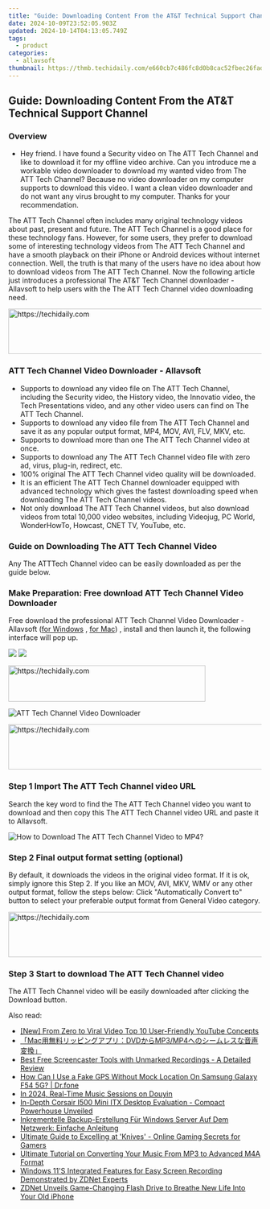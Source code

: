 ```yaml
---
title: "Guide: Downloading Content From the AT&T Technical Support Channel"
date: 2024-10-09T23:52:05.903Z
updated: 2024-10-14T04:13:05.749Z
tags:
  - product
categories:
  - allavsoft
thumbnail: https://thmb.techidaily.com/e660cb7c486fc8d0b8cac52fbec26fad8dcc27b5b29050cd2236573beb2ecb06.jpg
---
```


## Guide: Downloading Content From the AT&T Technical Support Channel

### Overview

* Hey friend. I have found a Security video on The ATT Tech Channel and like to download it for my offline video archive. Can you introduce me a workable video downloader to download my wanted video from The ATT Tech Channel? Because no video downloader on my computer supports to download this video. I want a clean video downloader and do not want any virus brought to my computer. Thanks for your recommendation.

The ATT Tech Channel often includes many original technology videos about past, present and future. The ATT Tech Channel is a good place for these technology fans. However, for some users, they prefer to download some of interesting technology videos from The ATT Tech Channel and have a smooth playback on their iPhone or Android devices without internet connection. Well, the truth is that many of the users have no idea about how to download videos from The ATT Tech Channel. Now the following article just introduces a professional The AT&T Tech Channel downloader - Allavsoft to help users with the The ATT Tech Channel video downloading need.

<!-- affiliate ads begin -->
<a href="https://aligracehair.sjv.io/c/5597632/1948881/19272" target="_top" id="1948881">
  <img src="//a.impactradius-go.com/display-ad/19272-1948881" border="0" alt="https://techidaily.com" width="728" height="90"/>
</a>
<img height="0" width="0" src="https://aligracehair.sjv.io/i/5597632/1948881/19272" style="position:absolute;visibility:hidden;" border="0" />
<!-- affiliate ads end -->

### ATT Tech Channel Video Downloader - Allavsoft

* Supports to download any video file on The ATT Tech Channel, including the Security video, the History video, the Innovatio video, the Tech Presentations video, and any other video users can find on The ATT Tech Channel.
* Supports to download any video file from The ATT Tech Channel and save it as any popular output format, MP4, MOV, AVI, FLV, MKV, etc.
* Supports to download more than one The ATT Tech Channel video at once.
* Supports to download any The ATT Tech Channel video file with zero ad, virus, plug-in, redirect, etc.
* 100% original The ATT Tech Channel video quality will be downloaded.
* It is an efficient The ATT Tech Channel downloader equipped with advanced technology which gives the fastest downloading speed when downloading The ATT Tech Channel videos.
* Not only download The ATT Tech Channel videos, but also download videos from total 10,000 video websites, including Videojug, PC World, WonderHowTo, Howcast, CNET TV, YouTube, etc.

### Guide on Downloading The ATT Tech Channel Video

Any The ATTTech Channel video can be easily downloaded as per the guide below.

### Make Preparation: Free download ATT Tech Channel Video Downloader

Free download the professional ATT Tech Channel Video Downloader - Allavsoft ([for Windows](https://tools.techidaily.com/allavsoft/products/) , [for Mac](https://tools.techidaily.com/allavsoft/products/)) , install and then launch it, the following interface will pop up.

[![](https://www.allavsoft.com/how-to/../images/how-to/free-download-win.jpg)](https://tools.techidaily.com/allavsoft/products/) [![](https://www.allavsoft.com/how-to/../images/how-to/free-download-mac.jpg)](https://tools.techidaily.com/allavsoft/products/)

<!-- affiliate ads begin -->
<a href="https://aligracehair.sjv.io/c/5597632/2135403/19272" target="_top" id="2135403">
  <img src="//a.impactradius-go.com/display-ad/19272-2135403" border="0" alt="https://techidaily.com" width="392" height="72"/>
</a>
<img height="0" width="0" src="https://aligracehair.sjv.io/i/5597632/2135403/19272" style="position:absolute;visibility:hidden;" border="0" />
<!-- affiliate ads end -->

![ATT Tech Channel Video Downloader](https://www.allavsoft.com/how-to/../images/allavsoft/screen-shot-600.jpg)

<!-- affiliate ads begin -->
<a href="https://unicoeye.pxf.io/c/5597632/2134227/18498" target="_top" id="2134227">
  <img src="//a.impactradius-go.com/display-ad/18498-2134227" border="0" alt="https://techidaily.com" width="728" height="90"/>
</a>
<img height="0" width="0" src="https://unicoeye.pxf.io/i/5597632/2134227/18498" style="position:absolute;visibility:hidden;" border="0" />
<!-- affiliate ads end -->

### Step 1 Import The ATT Tech Channel video URL

Search the key word to find the The ATT Tech Channel video you want to download and then copy this The ATT Tech Channel video URL and paste it to Allavsoft.

![How to Download The ATT Tech Channel Video to MP4?](https://www.allavsoft.com/how-to/../images/how-to/download-rtmp-video/download-rtmp-video.jpg)

### Step 2 Final output format setting (optional)

By default, it downloads the videos in the original video format. If it is ok, simply ignore this Step 2\. If you like an MOV, AVI, MKV, WMV or any other output format, follow the steps below: Click "Automatically Convert to" button to select your preferable output format from General Video category.

<!-- affiliate ads begin -->
<a href="https://aligracehair.sjv.io/c/5597632/1880960/19272" target="_top" id="1880960">
  <img src="//a.impactradius-go.com/display-ad/19272-1880960" border="0" alt="https://techidaily.com" width="728" height="90"/>
</a>
<img height="0" width="0" src="https://aligracehair.sjv.io/i/5597632/1880960/19272" style="position:absolute;visibility:hidden;" border="0" />
<!-- affiliate ads end -->

### Step 3 Start to download The ATT Tech Channel video

The ATT Tech Channel video will be easily downloaded after clicking the Download button.

<ins class="adsbygoogle"
     style="display:block"
     data-ad-format="autorelaxed"
     data-ad-client="ca-pub-7571918770474297"
     data-ad-slot="1223367746"></ins>

<ins class="adsbygoogle"
     style="display:block"
     data-ad-client="ca-pub-7571918770474297"
     data-ad-slot="8358498916"
     data-ad-format="auto"
     data-full-width-responsive="true"></ins>

<span class="atpl-alsoreadstyle">Also read:</span>
<div><ul>
<li><a href="https://youtube-stream.techidaily.com/new-from-zero-to-viral-video-top-10-user-friendly-youtube-concepts/"><u>[New] From Zero to Viral Video Top 10 User-Friendly YouTube Concepts</u></a></li>
<li><a href="https://tech-revival.techidaily.com/macdvdmp3mp4/"><u>「Mac用無料リッピングアプリ：DVDからMP3/MP4へのシームレスな音声変換」</u></a></li>
<li><a href="https://win-docs.techidaily.com/best-free-screencaster-tools-with-unmarked-recordings-a-detailed-review/"><u>Best Free Screencaster Tools with Unmarked Recordings - A Detailed Review</u></a></li>
<li><a href="https://fake-location.techidaily.com/how-can-i-use-a-fake-gps-without-mock-location-on-samsung-galaxy-f54-5g-drfone-by-drfone-virtual-android/"><u>How Can I Use a Fake GPS Without Mock Location On Samsung Galaxy F54 5G? | Dr.fone</u></a></li>
<li><a href="https://tiktok-videos.techidaily.com/in-2024-real-time-music-sessions-on-douyin/"><u>In 2024, Real-Time Music Sessions on Douyin</u></a></li>
<li><a href="https://tiktok-clips.techidaily.com/in-depth-corsair-i500-mini-itx-desktop-evaluation-compact-powerhouse-unveiled/"><u>In-Depth Corsair I500 Mini ITX Desktop Evaluation - Compact Powerhouse Unveiled</u></a></li>
<li><a href="https://win-trending.techidaily.com/inkrementelle-backup-erstellung-fur-windows-server-auf-dem-netzwerk-einfache-anleitung/"><u>Inkrementelle Backup-Erstellung Für Windows Server Auf Dem Netzwerk: Einfache Anleitung</u></a></li>
<li><a href="https://win-docs.techidaily.com/ultimate-guide-to-excelling-at-knives-online-gaming-secrets-for-gamers/"><u>Ultimate Guide to Excelling at 'Knives' - Online Gaming Secrets for Gamers</u></a></li>
<li><a href="https://win-docs.techidaily.com/ultimate-tutorial-on-converting-your-music-from-mp3-to-advanced-m4a-format/"><u>Ultimate Tutorial on Converting Your Music From MP3 to Advanced M4A Format</u></a></li>
<li><a href="https://win-docs.techidaily.com/windows-11s-integrated-features-for-easy-screen-recording-demonstrated-by-zdnet-experts/"><u>Windows 11'S Integrated Features for Easy Screen Recording Demonstrated by ZDNet Experts</u></a></li>
<li><a href="https://win-docs.techidaily.com/zdnet-unveils-game-changing-flash-drive-to-breathe-new-life-into-your-old-iphone/"><u>ZDNet Unveils Game-Changing Flash Drive to Breathe New Life Into Your Old iPhone</u></a></li>
</ul></div>

